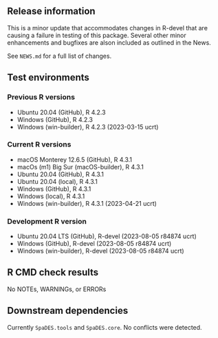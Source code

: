 ## Release information

This is a minor update that accommodates changes in R-devel that are causing a failure in testing of this package. Several other minor enhancements and bugfixes are alson included as outlined in the News.

See `NEWS.md` for a full list of changes.

## Test environments

### Previous R versions
* Ubuntu 20.04                 (GitHub), R 4.2.3
* Windows                      (GitHub), R 4.2.3
* Windows                 (win-builder), R 4.2.3 (2023-03-15 ucrt)

### Current R versions
* macOS Monterey 12.6.5        (GitHub), R 4.3.1
* macOs (m1) Big Sur    (macOS-builder), R 4.3.1
* Ubuntu 20.04                 (GitHub), R 4.3.1
* Ubuntu 20.04                  (local), R 4.3.1
* Windows                      (GitHub), R 4.3.1
* Windows                       (local), R 4.3.1
* Windows                 (win-builder), R 4.3.1 (2023-04-21 ucrt)

### Development R version
* Ubuntu 20.04 LTS             (GitHub), R-devel (2023-08-05 r84874 ucrt)
* Windows                      (GitHub), R-devel (2023-08-05 r84874 ucrt)
* Windows                 (win-builder), R-devel (2023-08-05 r84874 ucrt)

## R CMD check results

No NOTEs, WARNINGs, or ERRORs

## Downstream dependencies

Currently `SpaDES.tools` and `SpaDES.core`. No conflicts were detected.
